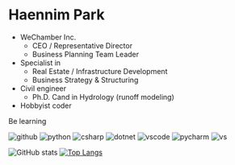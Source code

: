 # Haennim Park

+ WeChamber Inc.
  + CEO / Representative Director
  + Business Planning Team Leader
+ Specialist in
  + Real Estate / Infrastructure Development
  + Business Strategy & Structuring
+ Civil engineer
  + Ph.D. Cand in Hydrology (runoff modeling)
+ Hobbyist coder



Be learning

![github](https://img.shields.io/badge/GitHub-181717?logo=GitHub&logoColor=white) ![python](https://img.shields.io/badge/Python-3776AB?logo=Python&logoColor=white) ![csharp](https://img.shields.io/badge/-CSharp-239120?logo=CSharp&logoColor=white) ![dotnet](https://img.shields.io/badge/-.NET-512BD4?logo=dotnet&logoColor=white) ![vscode](https://img.shields.io/badge/VS_Code-007ACC?logo=visualstudiocode&logoColor=white) ![pycharm](https://img.shields.io/badge/-PyCharm-000000?logo=PyCharm&logoColor=white)  ![vs](https://img.shields.io/badge/Visual_Studio-5C2D91?logo=VisualStudio&logoColor=white)


![GitHub stats](https://github-readme-stats.vercel.app/api?username=mohenjo&&count_private=true&show_icons=true&theme=default) 
[![Top Langs](https://github-readme-stats.vercel.app/api/top-langs/?username=mohenjo&layout=compact&langs_count=5)](https://github.com/anuraghazra/github-readme-stats)




